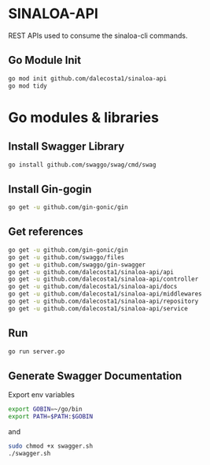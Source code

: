# SINALOA-API

REST APIs used to consume the sinaloa-cli commands.


## Go Module Init

```bash
go mod init github.com/dalecosta1/sinaloa-api
go mod tidy
```


# Go modules & libraries

## Install Swagger Library

```bash
go install github.com/swaggo/swag/cmd/swag
```

## Install Gin-gogin

```bash
go get -u github.com/gin-gonic/gin
```

## Get references

```bash
go get -u github.com/gin-gonic/gin
go get -u github.com/swaggo/files
go get -u github.com/swaggo/gin-swagger
go get -u github.com/dalecosta1/sinaloa-api/api
go get -u github.com/dalecosta1/sinaloa-api/controller
go get -u github.com/dalecosta1/sinaloa-api/docs
go get -u github.com/dalecosta1/sinaloa-api/middlewares
go get -u github.com/dalecosta1/sinaloa-api/repository
go get -u github.com/dalecosta1/sinaloa-api/service
```


## Run

```bash
go run server.go
```


## Generate Swagger Documentation

Export env variables

```bash
export GOBIN=~/go/bin
export PATH=$PATH:$GOBIN
```

and

```bash
sudo chmod +x swagger.sh
./swagger.sh
```

